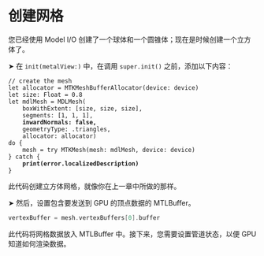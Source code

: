 # 创建网格

您已经使用 Model I/O 创建了一个球体和一个圆锥体；现在是时候创建一个立方体了。

➤ 在 `init(metalView:)` 中，在调用 `super.init()` 之前，添加以下内容：

<pre class="language-swift"><code class="lang-swift">// create the mesh
let allocator = MTKMeshBufferAllocator(device: device)
let size: Float = 0.8
let mdlMesh = MDLMesh(
    boxWithExtent: [size, size, size],
    segments: [1, 1, 1],
<strong>    inwardNormals: false,
</strong>    geometryType: .triangles,
    allocator: allocator)
do {
    mesh = try MTKMesh(mesh: mdlMesh, device: device)
} catch {
<strong>    print(error.localizedDescription)
</strong>}
</code></pre>

此代码创建立方体网格，就像你在上一章中所做的那样。

➤ 然后，设置包含要发送到 GPU 的顶点数据的 MTLBuffer。

```swift
vertexBuffer = mesh.vertexBuffers[0].buffer
```

此代码将网格数据放入 MTLBuffer 中。接下来，您需要设置管道状态，以便 GPU 知道如何渲染数据。
